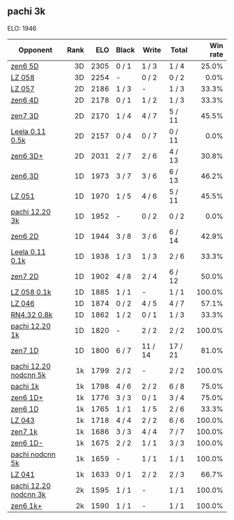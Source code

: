 ## pachi 3k ##

ELO: 1946

Opponent | Rank | ELO | Black | Write | Total | Win rate
---------|-----:|----:|-------|-------|-------|-------:
[zen6 5D](zen6%205D.md) | 3D | 2305 | 0 / 1 | 1 / 3 | 1 / 4 | 25.0%
[LZ 058](LZ%20058.md) | 3D | 2254 | - | 0 / 2 | 0 / 2 | 0.0%
[LZ 057](LZ%20057.md) | 2D | 2186 | 1 / 3 | - | 1 / 3 | 33.3%
[zen6 4D](zen6%204D.md) | 2D | 2178 | 0 / 1 | 1 / 2 | 1 / 3 | 33.3%
[zen7 3D](zen7%203D.md) | 2D | 2170 | 1 / 4 | 4 / 7 | 5 / 11 | 45.5%
[Leela 0.11 0.5k](Leela%200.11%200.5k.md) | 2D | 2157 | 0 / 4 | 0 / 7 | 0 / 11 | 0.0%
[zen6 3D+](zen6%203D+.md) | 2D | 2031 | 2 / 7 | 2 / 6 | 4 / 13 | 30.8%
[zen6 3D](zen6%203D.md) | 1D | 1973 | 3 / 7 | 3 / 6 | 6 / 13 | 46.2%
[LZ 051](LZ%20051.md) | 1D | 1970 | 1 / 5 | 4 / 6 | 5 / 11 | 45.5%
[pachi 12.20 3k](pachi%2012.20%203k.md) | 1D | 1952 | - | 0 / 2 | 0 / 2 | 0.0%
[zen6 2D](zen6%202D.md) | 1D | 1944 | 3 / 8 | 3 / 6 | 6 / 14 | 42.9%
[Leela 0.11 0.1k](Leela%200.11%200.1k.md) | 1D | 1938 | 1 / 3 | 1 / 3 | 2 / 6 | 33.3%
[zen7 2D](zen7%202D.md) | 1D | 1902 | 4 / 8 | 2 / 4 | 6 / 12 | 50.0%
[LZ 058 0.1k](LZ%20058%200.1k.md) | 1D | 1885 | 1 / 1 | - | 1 / 1 | 100.0%
[LZ 046](LZ%20046.md) | 1D | 1874 | 0 / 2 | 4 / 5 | 4 / 7 | 57.1%
[RN4.32 0.8k](RN4.32%200.8k.md) | 1D | 1862 | 1 / 2 | 0 / 1 | 1 / 3 | 33.3%
[pachi 12.20 1k](pachi%2012.20%201k.md) | 1D | 1820 | - | 2 / 2 | 2 / 2 | 100.0%
[zen7 1D](zen7%201D.md) | 1D | 1800 | 6 / 7 | 11 / 14 | 17 / 21 | 81.0%
[pachi 12.20 nodcnn 5k](pachi%2012.20%20nodcnn%205k.md) | 1k | 1799 | 2 / 2 | - | 2 / 2 | 100.0%
[pachi 1k](pachi%201k.md) | 1k | 1798 | 4 / 6 | 2 / 2 | 6 / 8 | 75.0%
[zen6 1D+](zen6%201D+.md) | 1k | 1776 | 3 / 3 | 0 / 1 | 3 / 4 | 75.0%
[zen6 1D](zen6%201D.md) | 1k | 1765 | 1 / 1 | 1 / 5 | 2 / 6 | 33.3%
[LZ 043](LZ%20043.md) | 1k | 1718 | 4 / 4 | 2 / 2 | 6 / 6 | 100.0%
[zen7 1k](zen7%201k.md) | 1k | 1686 | 3 / 3 | 4 / 4 | 7 / 7 | 100.0%
[zen6 1D-](zen6%201D-.md) | 1k | 1675 | 2 / 2 | 1 / 1 | 3 / 3 | 100.0%
[pachi nodcnn 5k](pachi%20nodcnn%205k.md) | 1k | 1659 | - | 1 / 1 | 1 / 1 | 100.0%
[LZ 041](LZ%20041.md) | 1k | 1633 | 0 / 1 | 2 / 2 | 2 / 3 | 66.7%
[pachi 12.20 nodcnn 3k](pachi%2012.20%20nodcnn%203k.md) | 2k | 1595 | 1 / 1 | - | 1 / 1 | 100.0%
[zen6 1k+](zen6%201k+.md) | 2k | 1590 | 1 / 1 | - | 1 / 1 | 100.0%
